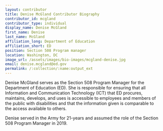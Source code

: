 ```yaml
---
layout: contributor
title: Denise McGland Contributor Biography
contributor_id: mcgland
contributor_type: individual
display_name: Denise McGland
first_name: Denise
last_name: McGland
affiliation_long: Department of Education 
affiliation_short: ED
position: Section 508 Program manager
location: Washington, DC 
image_url: /assets/images/bio-images/mcgland-denise.jpg
email: denise.mcgland@ed.gov
permalink: /:collection/:name:output_ext
---
```

Denise McGland serves as the Section 508 Program Manager for the Department of Education (ED). She is responsible for ensuring that all Information and Communication Technology (ICT) that ED procures, maintains, develops, and uses is accessible to employees and members of the public with disabilities and that the information given is comparable to the access available to others.

Denise served in the Army for 21-years and assumed the role of the Section 508 Program Manager in 2019.